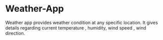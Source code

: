 # Weather-App
Weather app provides weather condition at any specific location. It gives details regarding current temperature , humidity, wind speed , wind direction.

